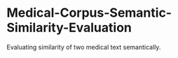 # Medical-Corpus-Semantic-Similarity-Evaluation
Evaluating similarity of two medical text semantically.

